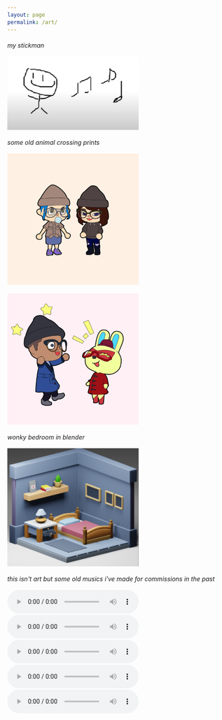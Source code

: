 ```yaml
---
layout: page
permalink: /art/
---
```

<div class="main-content">
    <h6 class="mt-1 ms-1 mb-4">
        my stickman<br/><br/>
        <img src="../assets/misc/art/stick.png" style="width: 300px; height: auto"><br/><br/>
        some old animal crossing prints<br/><br/>
        <img src="../assets/misc/art/animalcross.jpg" style="width: 300px; height: auto"><br/><br/>
        <img src="../assets/misc/art/animalcross2.jpg" style="width: 300px; height: auto"><br><br/>
        wonky bedroom in blender<br/><br/>
        <img src="../assets/misc/art/bed.png" style="width: 300px; height: auto"><br/><br/>
        this isn't art but some old musics i've made for commissions in the past<br/><br/>
        <audio controls class="mb-2">
            <source
            src="../assets/misc/audio/a.mp3"
            type="audio/mpeg"
            />
        </audio><br/>
        <audio controls class="mb-2">
        <source
            src="../assets/misc/audio/b.mp3"
            type="audio/mpeg"
        />
        </audio><br/>
        <audio controls class="mb-2">
        <source
            src="../assets/misc/audio/c.mp3"
            type="audio/mpeg"
                    />
        </audio><br/>
        <audio controls class="mb-2">
        <source
            src="../assets/misc/audio/d.mp3"
            type="audio/mpeg"
                    />
        </audio><br/>
        <audio controls class="mb-2">
        <source
            src="../assets/misc/audio/e.mp3"
            type="audio/mpeg"
                    />
        </audio><br/>
    </h6>
</div>
